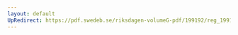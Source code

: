 ```yaml
---
layout: default
UpRedirect: https://pdf.swedeb.se/riksdagen-volumeG-pdf/199192/reg_199192_JoU/reg_199192_JoU_0010.pdf
---
```

